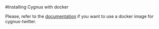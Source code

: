 #Installing Cygnus with docker

Please, refer to the [documentation](../../../../doc/cygnus-twitter/installation_and_administration_guide/install_with_docker.md) if you want to use a docker image for cygnus-twitter.
